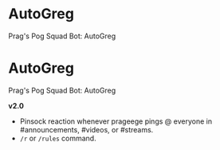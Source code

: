 # AutoGreg
Prag's Pog Squad Bot: AutoGreg

# AutoGreg
Prag's Pog Squad Bot: AutoGreg

**v2.0**
- Pinsock reaction whenever prageege pings @ everyone in #announcements, #videos, or #streams.
- `/r` or `/rules` command.
